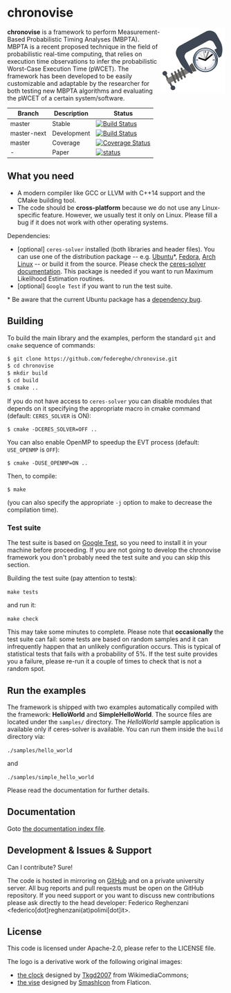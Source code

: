 # chronovise
<img align="right" alt="Logo Chronovise" width="150" height="150" src="./docs/logo.svg">

**chronovise** is a framework to perform Measurement-Based Probabilistic Timing Analyses (MBPTA).
MBPTA is a recent proposed technique in the field of probabilistic real-time computing, that
relies on execution time observations to infer the probabilistic Worst-Case Execution Time (pWCET).
The framework has been developed to be easily customizable and adaptable by the researcher for both
testing new MBPTA algorithms and evaluating the pWCET of a certain system/software.


|    Branch    | Description    | Status       |
|--------------|----------------|--------------|
| master       | Stable         | [![Build Status](https://travis-ci.org/federeghe/chronovise.svg?branch=master)](https://travis-ci.org/federeghe/chronovise) |
| master-next  | Development    | [![Build Status](https://travis-ci.org/federeghe/chronovise.svg?branch=master-next)](https://travis-ci.org/federeghe/chronovise) |
| master       | Coverage       | [![Coverage Status](https://coveralls.io/repos/github/federeghe/chronovise/badge.svg)](https://coveralls.io/github/federeghe/chronovise) |
| -            | Paper          | [![status](http://joss.theoj.org/papers/dbfdcb46ef47edbd3124ba2a8309e0c3/status.svg)](http://joss.theoj.org/papers/dbfdcb46ef47edbd3124ba2a8309e0c3) |

What you need
-------------
* A modern compiler like GCC or LLVM with C++14 support and the CMake building tool.
* The code should be **cross-platform** because we do not use any Linux-specific feature. However,
  we usually test it only on Linux. Please fill a bug if it does not work with other operating systems.

Dependencies:
* [optional] `ceres-solver` installed (both libraries and header files). You can use one of the distribution
  package -- e.g. [Ubuntu](https://packages.ubuntu.com/search?keywords=libceres-dev)*,
  [Fedora](https://admin.fedoraproject.org/pkgdb/package/rpms/ceres-solver/),
  [Arch Linux](https://aur.archlinux.org/packages/ceres-solver/) -- or build it from the source.
  Please check the [ceres-solver documentation](http://ceres-solver.org/installation.html).
  This package is needed if you want to run Maximum Likelihood Estimation routines.
* [optional] `Google Test` if you want to run the test suite.

\* Be aware that the current Ubuntu package has a
   [dependency bug](https://launchpad.net/ubuntu/+source/ceres-solver/+bugs).

Building
--------
To build the main library and the examples, perform the standard `git` and `cmake` sequence of commands:
```bash
$ git clone https://github.com/federeghe/chronovise.git
$ cd chronovise
$ mkdir build
$ cd build
$ cmake ..
```

If you do not have access to `ceres-solver` you can disable modules that depends on it specifying the
appropriate macro in cmake command (default: `CERES_SOLVER` is ON):

```
$ cmake -DCERES_SOLVER=OFF ..
```

You can also enable OpenMP to speedup the EVT process (default: `USE_OPENMP` is `OFF`):

```
$ cmake -DUSE_OPENMP=ON ..
```

Then, to compile:

```
$ make
```

(you can also specify the appropriate `-j` option to make to decrease the compilation time).

### Test suite

The test suite is based on [Google Test](https://github.com/google/googletest), so you need to
install it in your machine before proceeding. If you are not going to develop the chronovise
framework you don't probably need the test suite and you can skip this section.

Building the test suite (pay attention to test**s**):

```make tests```

and run it:

```make check```

This may take some minutes to complete. Please note that **occasionally** the test suite can fail:
some tests are based on random samples and it can infrequently happen that an unlikely configuration
occurs. This is typical of statistical tests that fails with a probability of 5\%. If the test suite
provides you a failure, please re-run it a couple of times to check that is not a random spot.
 

Run the examples
----------------
The framework is shipped with two examples automatically compiled with the framework: **HelloWorld**
and **SimpleHelloWorld**. The source files are located under the ```samples/``` directory. The
*HelloWorld* sample application is available only if ceres-solver is available.
You can run them inside the `build` directory via:

```./samples/hello_world```

and

```./samples/simple_hello_world```

Please read the documentation for further details.

Documentation
-------------
Goto [the documentation index file](docs/INDEX.md).

Development & Issues & Support
-----------------------------
Can I contribute? Sure!

The code is hosted in mirroring on [GitHub](https://github.com/federeghe/chronovise) and
on a private university server. All bug reports and pull requests must be open on the GitHub
repository. If you need support or you want to discuss new contributions please ask directly
to the head developer: Federico Reghenzani <federico[dot]reghenzani(at)polimi[dot]it>.

License
-------
This code is licensed under Apache-2.0, please refer to the LICENSE file.

The logo is a derivative work of the following original images:
* [the clock](https://commons.wikimedia.org/wiki/File:Out_of_date_clock_icon.svg) designed by [Tkgd2007](https://commons.wikimedia.org/wiki/User:Tkgd2007) from WikimediaCommons;
* [the vise](https://www.flaticon.com/free-icon/vise_222459#term=vise&page=1&position=2) designed by [SmashIcon](https://www.flaticon.com/authors/smashicons) from Flaticon.
